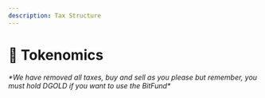```yaml
---
description: Tax Structure
---
```


# 🏦 Tokenomics

_\*We have removed all taxes, buy and sell as you please but remember, you must hold DGOLD if you want to use the BitFund\*_
